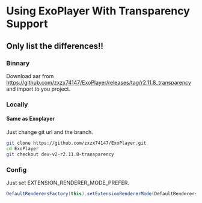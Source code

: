 # Using ExoPlayer With Transparency Support #
## Only list the differences!! ##

### Binnary ###
Download aar from 
    https://github.com/zxzx74147/ExoPlayer/releases/tag/r2.11.8_transparency 
and import to you project.

### Locally ###
#### Same as Exoplayer ####
Just change git url and the branch.
```sh
git clone https://github.com/zxzx74147/ExoPlayer.git
cd ExoPlayer
git checkout dev-v2-r2.11.8-transparency
```




### Config ###
Just set EXTENSION_RENDERER_MODE_PREFER.
```java
DefaultRenderersFactory(this).setExtensionRendererMode(DefaultRenderersFactory.EXTENSION_RENDERER_MODE_PREFER);
```
